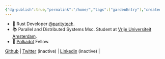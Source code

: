 ```yaml
---
{"dg-publish":true,"permalink":"/home/","tags":["gardenEntry"],"created":"2023-08-26T13:20:49.149+01:00","updated":"2023-08-28T14:06:47.896+01:00"}
---
```



- 🦀 Rust Developer [@paritytech](https://twitter.com/ParityTech/). 
- 📚 Parallel and Distributed Systems Msc. Student at [Vrije Universiteit Amsterdam](https://twitter.com/VUamsterdam).
- 🔴 [Polkadot](polkadot.network) Fellow. 

 [Github](https://github.com/kianenigma) | [Twitter](https://twitter.com/kianenigma) (inactive) | [Linkedin](https://www.linkedin.com/in/kian-paimani-a3618022b/) (inactive) | 


